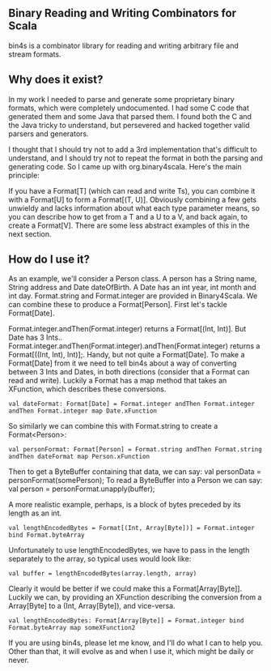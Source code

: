 Binary Reading and Writing Combinators for Scala
-----------------------------------------------

bin4s is a combinator library for reading and writing arbitrary file and stream formats.

Why does it exist?
------------------

In my work I needed to parse and generate some proprietary binary formats, which were completely undocumented.  I had some C code that generated them and some Java that parsed them.  I found both the C and the Java tricky to understand, but persevered and hacked together valid parsers and generators.

I thought that I should try not to add a 3rd implementation that's difficult to understand, and I should try not to repeat the format in both the parsing and generating code.  So I came up with org.binary4scala.  Here's the main principle:

If you have a Format[T] (which can read and write Ts), you can combine it with a Format[U] to form a Format[(T, U)].  Obviously combining a few gets unwieldy and lacks information about what each type parameter means, so you can describe how to get from a T and a U to a V, and back again, to create a Format[V].  There are some less abstract examples of this in the next section.

How do I use it?
----------------

As an example, we'll consider a Person class.  A person has a String name, String address and Date dateOfBirth.
A Date has an int year, int month and int day.  Format.string and Format.integer are provided in Binary4Scala.  We can combine these to produce a Format[Person].  First let's tackle Format[Date].

Format.integer.andThen(Format.integer) returns a Format[(Int, Int)].  But Date has 3 Ints..
Format.integer.andThen(Format.integer).andThen(Format.integer) returns a Format[((Int, Int), Int)];.
Handy, but not quite a Format[Date].  To make a Format[Date] from it we need to tell bin4s about a way of converting between 3 Ints and Dates,
in both directions (consider that a Format can read and write).  Luckily a Format has a map method that takes an XFunction, which describes these conversions.

    val dateFormat: Format[Date] = Format.integer andThen Format.integer andThen Format.integer map Date.xFunction

So similarly we can combine this with Format.string to create a Format&lt;Person&gt;:

    val personFormat: Format[Person] = Format.string andThen Format.string andThen dateFormat map Person.xFunction

Then to get a ByteBuffer containing that data, we can say: val personData = personFormat(somePerson);
To read a ByteBuffer into a Person we can say: val person = personFormat.unapply(buffer);

A more realistic example, perhaps, is a block of bytes preceded by its length as an int.

    val lengthEncodedBytes = Format[(Int, Array[Byte])] = Format.integer bind Format.byteArray

Unfortunately to use lengthEncodedBytes, we have to pass in the length separately to the array, so typical uses would look like:

    val buffer = lengthEncodedBytes(array.length, array)

Clearly it would be better if we could make this a Format[Array[Byte]].  Luckily we can, by providing an XFunction describing the conversion from a Array[Byte] to a (Int, Array[Byte]),
and vice-versa.

    val lengthEncodedBytes: Format[Array[Byte]] = Format.integer bind Format.byteArray map someXFunction2

If you are using bin4s, please let me know, and I'll do what I can to help you.  Other than that, it will evolve as and when I use it, which might be daily or never.
